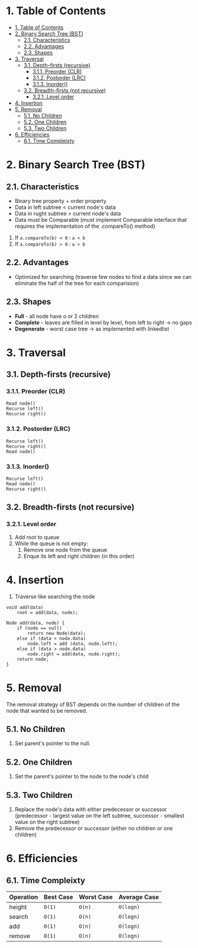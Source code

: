 # 1. Table of Contents
<!-- TOC -->

- [1. Table of Contents](#1-table-of-contents)
- [2. Binary Search Tree (BST)](#2-binary-search-tree-bst)
    - [2.1. Characteristics](#21-characteristics)
    - [2.2. Advantages](#22-advantages)
    - [2.3. Shapes](#23-shapes)
- [3. Traversal](#3-traversal)
    - [3.1. Depth-firsts (recursive)](#31-depth-firsts-recursive)
        - [3.1.1. Preorder (CLR)](#311-preorder-clr)
        - [3.1.2. Postorder (LRC)](#312-postorder-lrc)
        - [3.1.3. Inorder()](#313-inorder)
    - [3.2. Breadth-firsts (not recursive)](#32-breadth-firsts-not-recursive)
        - [3.2.1. Level order](#321-level-order)
- [4. Insertion](#4-insertion)
- [5. Removal](#5-removal)
    - [5.1. No Children](#51-no-children)
    - [5.2. One Children](#52-one-children)
    - [5.3. Two Children](#53-two-children)
- [6. Efficiencies](#6-efficiencies)
    - [6.1. Time Compleixty](#61-time-compleixty)

<!-- /TOC -->

# 2. Binary Search Tree (BST)
## 2.1. Characteristics
* Binary tree property + order property
* Data in left subtree < current node's data
* Data in rught subtree > current node's data
* Data must be Comparable (must implement Comparable interface that requires the implementation of the .compareTo() method)
1. If `a.compareTo(b) < 0` : `a < b`
2. If `a.compareTo(b) > 0` : `a > b`

## 2.2. Advantages
* Optimized for searching (traverse few nodes to find a data since we can eliminate the half of the tree for each comparision)

## 2.3. Shapes
* **Full** - all node have o or 2 children
* **Complete** - leaves are filled in level by level, from left to right -> no gaps
* **Degenerate** - worst case tree -> as implemented with linkedlist

# 3. Traversal
## 3.1. Depth-firsts (recursive)
### 3.1.1. Preorder (CLR)
```
Read node()
Recurse left()
Recurse right()
```
### 3.1.2. Postorder (LRC)
```
Recurse left()
Recurse right()
Read node()
```
### 3.1.3. Inorder()
```
Recurse left()
Read node()
Recurse right()
```

## 3.2. Breadth-firsts (not recursive)
### 3.2.1. Level order
1. Add root to queue
2. While the queue is not empty:
    1. Remove one node from the queue
    2. Enque its left and right children (in this order)

# 4. Insertion
1. Traverse like searching the node

```
void add(data)
    root = add(data, node);

Node add(data, node) {
    if (node == null)
        return new Node(data);
    else if (data < node.data) 
        node.left = add (data, node.left);
    else if (data > node.data)
        node.right = add(data, node.right);
    return node;
}
```

# 5. Removal
The removal strategy of BST depends on the number of children of the node that wanted to be removed. 

## 5.1. No Children
1. Set parent's pointer to the null.
## 5.2. One Children
1. Set the parent's pointer to the node to the node's child
## 5.3. Two Children
1. Replace the node's data with either predecessor or successor (predecessor - largest value on the left subtree, successor - smallest value on the right subtree)
2. Remove the predecessor or successor (either no children or one children)

# 6. Efficiencies
## 6.1. Time Compleixty
|Operation|Best Case | Worst Case | Average Case|
|---|---|---|---|
|height|`O(1)`|`O(n)`|`O(logn)`|
|search|`O(1)`|`O(n)`|`O(logn)`|
|add|`O(1)`|`O(n)`|`O(logn)`|
|remove|`O(1)`|`O(n)`|`O(logn)`|